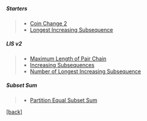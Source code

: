 ##### Starters
> - [Coin Change 2](https://leetcode.com/problems/coin-change-2/description/)
> - [Longest Increasing Subsequence](https://leetcode.com/problems/longest-increasing-subsequence/description/)

##### LIS v2
> - [Maximum Length of Pair Chain](https://leetcode.com/problems/maximum-length-of-pair-chain/description/)
> - [Increasing Subsequences](https://leetcode.com/problems/increasing-subsequences/description/)
> - [Number of Longest Increasing Subsequence](https://leetcode.com/problems/number-of-longest-increasing-subsequence/description/)

##### Subset Sum
> - [Partition Equal Subset Sum](https://leetcode.com/problems/partition-equal-subset-sum/description/)

[[back]](https://github.com/anicksaha/resources/problems.md)
